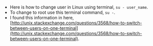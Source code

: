 * Here is how to change user in Linux using terminal, `su - user_name`.
* To change to root use this terminal command, `su -`.
* I found this information in here, [http://unix.stackexchange.com/questions/3568/how-to-switch-between-users-on-one-terminal](http://unix.stackexchange.com/questions/3568/how-to-switch-between-users-on-one-terminal).